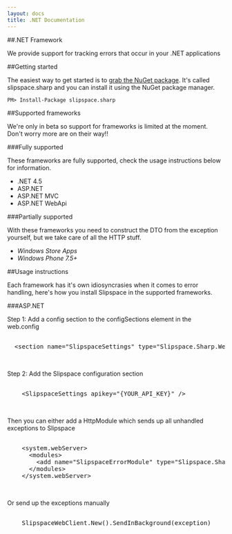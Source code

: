 ```yaml
---
layout: docs
title: .NET Documentation
---
```


##.NET Framework

We provide support for tracking errors that occur in your .NET applications

##Getting started

The easiest way to get started is to [grab the NuGet package](https://www.nuget.org/packages/slipspace.sharp/). It's called slipspace.sharp and you can install it using the NuGet package manager.

    PM> Install-Package slipspace.sharp

##Supported frameworks

We're only in beta so support for frameworks is limited at the moment. Don't worry more are on their way!!

###Fully supported

These frameworks are fully supported, check the usage instructions below for information.

* .NET 4.5
* ASP.NET
* ASP.NET MVC
* ASP.NET WebApi

###Partially supported 

With these frameworks you need to construct the DTO from the exception yourself, but we take care of all the HTTP stuff.

* _Windows Store Apps_
* _Windows Phone 7.5+_
 
##Usage instructions

Each framework has it's own idiosyncrasies when it comes to error handling, here's how you install Slipspace in the supported frameworks.

###ASP.NET

Step 1: Add a config section to the configSections element in the web.config

<pre class="prettyprint">

  &lt;section name="SlipspaceSettings" type="Slipspace.Sharp.Web.SlipspaceSettings, Slipspace.Sharp.Web" /&gt;


</pre>
    
Step 2: Add the Slipspace configuration section

<pre class="prettyprint">

    &lt;SlipspaceSettings apikey="{YOUR_API_KEY}" /&gt;
 

</pre>
   
Then you can either add a HttpModule which sends up all unhandled exceptions to Slipspace

<pre class="prettyprint">

    &lt;system.webServer&gt;
      &lt;modules&gt;
        &lt;add name="SlipspaceErrorModule" type="Slipspace.Sharp.Web.SlipspaceHttpModule" /&gt;
      &lt;/modules&gt;
    &lt;/system.webServer&gt;
  

</pre>
   
Or send up the exceptions manually

<pre class="prettyprint">

    SlipspaceWebClient.New().SendInBackground(exception)
	  

</pre>